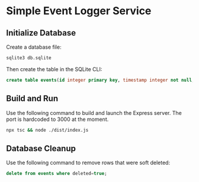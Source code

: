 # Simple Event Logger Service

## Initialize Database

Create a database file:

```bash
sqlite3 db.sqlite
```

Then create the table in the SQLite CLI:

```sql
create table events(id integer primary key, timestamp integer not null, name text not null, memo text, deleted boolean);
```

## Build and Run

Use the following command to build and launch the Express server. The port is hardcoded to 3000 at the moment.

```bash
npx tsc && node ./dist/index.js
```

## Database Cleanup

Use the following command to remove rows that were soft deleted:

```sql
delete from events where deleted=true;
```
